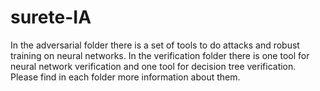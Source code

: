 # surete-IA

In the adversarial folder there is a set of tools to do attacks and robust training on neural networks.
In the verification folder there is one tool for neural network verification and one tool for decision tree verification.
Please find in each folder more information about them.
